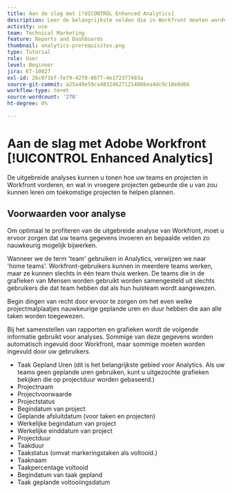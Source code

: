 ```yaml
---
title: Aan de slag met [!UICONTROL Enhanced Analytics]
description: Leer de belangrijkste velden die in Workfront moeten worden bijgewerkt, zodat de uitgebreide analyse u laat zien hoe uw teams en projecten vorderen in Workfront.
activity: use
team: Technical Marketing
feature: Reports and Dashboards
thumbnail: analytics-prerequisites.png
type: Tutorial
role: User
level: Beginner
jira: KT-10027
exl-id: 26c071bf-fe79-42f8-8677-4e172377483a
source-git-commit: a25a49e59ca483246271214886ea4dc9c10e8d66
workflow-type: tm+mt
source-wordcount: '278'
ht-degree: 0%

---
```


# Aan de slag met Adobe Workfront [!UICONTROL Enhanced Analytics]

De uitgebreide analyses kunnen u tonen hoe uw teams en projecten in Workfront vorderen, en wat in vroegere projecten gebeurde die u van zou kunnen leren om toekomstige projecten te helpen plannen.

## Voorwaarden voor analyse

Om optimaal te profiteren van de uitgebreide analyse van Workfront, moet u ervoor zorgen dat uw teams gegevens invoeren en bepaalde velden zo nauwkeurig mogelijk bijwerken.

Wanneer we de term &#39;team&#39; gebruiken in Analytics, verwijzen we naar &#39;home teams&#39;. Workfront-gebruikers kunnen in meerdere teams werken, maar ze kunnen slechts in één team thuis werken. De teams die in de grafieken van Mensen worden gebruikt worden samengesteld uit slechts gebruikers die dat team hebben dat als hun huisteam wordt aangewezen.

Begin dingen van recht door ervoor te zorgen om het even welke projectmalplaatjes nauwkeurige geplande uren en duur hebben die aan alle taken worden toegewezen.

Bij het samenstellen van rapporten en grafieken wordt de volgende informatie gebruikt voor analyses. Sommige van deze gegevens worden automatisch ingevuld door Workfront, maar sommige moeten worden ingevuld door uw gebruikers.

* Taak Gepland Uren (dit is het belangrijkste gebied voor Analytics. Als uw teams geen geplande uren gebruiken, kunt u uitgezochte grafieken bekijken die op projectduur worden gebaseerd.)
* Projectnaam
* Projectvoorwaarde
* Projectstatus
* Begindatum van project
* Geplande afsluitdatum (voor taken en projecten)
* Werkelijke begindatum van project
* Werkelijke einddatum van project
* Projectduur
* Taakduur
* Taakstatus (omvat markeringstaken als voltooid.)
* Taaknaam
* Taakpercentage voltooid
* Begindatum van taak gepland
* Taak geplande voltooiingsdatum
